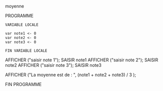 moyenne

PROGRAMME

    VARIABLE LOCALE

    var note1 <- 0
    var note2 <- 0
    var note3 <- 0

    FIN VARIABLE LOCALE

AFFICHER ("saisir note 1");
SAISIR note1
AFFICHER ("saisir note 2");
SAISIR note2
AFFICHER ("saisir note 3");
SAISIR note3

AFFICHER ("La moyenne est de : ", (note1 + note2 + note3) / 3 );

FIN PROGRAMME